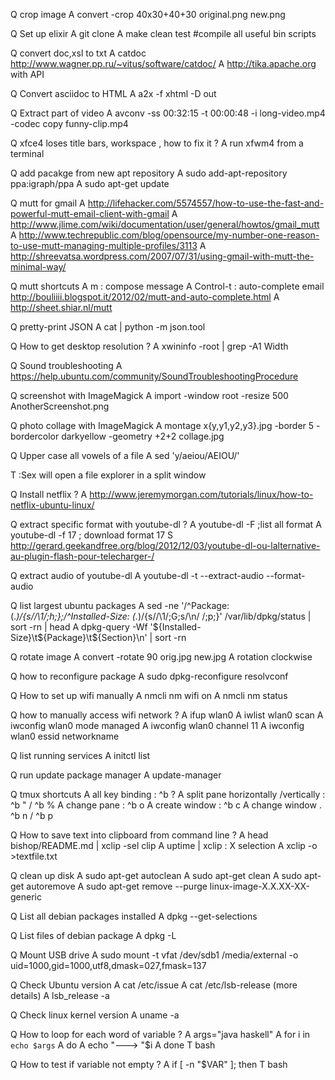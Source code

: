 Q crop image
A convert -crop 40x30+40+30  original.png new.png

Q Set up elixir
A git clone <elixir repository>
A make clean test #compile all useful bin scripts

Q convert doc,xsl to txt
A catdoc http://www.wagner.pp.ru/~vitus/software/catdoc/
A http://tika.apache.org with API

Q Convert asciidoc to HTML 
A a2x -f xhtml -D out <asciidoc file>

Q Extract part of video
A avconv -ss 00:32:15 -t 00:00:48 -i long-video.mp4 -codec copy funny-clip.mp4

Q xfce4 loses title bars, workspace , how to fix it ?
A run xfwm4 from a terminal

Q add pacakge from new apt repository
A sudo add-apt-repository ppa:igraph/ppa
A sudo apt-get update

Q mutt for gmail 
A http://lifehacker.com/5574557/how-to-use-the-fast-and-powerful-mutt-email-client-with-gmail
A http://www.jlime.com/wiki/documentation/user/general/howtos/gmail_mutt 
A http://www.techrepublic.com/blog/opensource/my-number-one-reason-to-use-mutt-managing-multiple-profiles/3113
A http://shreevatsa.wordpress.com/2007/07/31/using-gmail-with-mutt-the-minimal-way/

Q mutt shortcuts
A m : compose message
A Control-t : auto-complete email  http://bouliiii.blogspot.it/2012/02/mutt-and-auto-complete.html
A http://sheet.shiar.nl/mutt

Q pretty-print JSON
A cat <some json> | python -m json.tool

Q How to get desktop resolution ? 
A xwininfo -root | grep -A1 Width 

Q Sound troubleshooting
A https://help.ubuntu.com/community/SoundTroubleshootingProcedure

Q screenshot with ImageMagick 
A import -window root -resize 500 AnotherScreenshot.png

Q photo collage with ImageMagick
A montage x{y,y1,y2,y3}.jpg -border 5 -bordercolor darkyellow -geometry +2+2 collage.jpg

Q Upper case all vowels of a file
A sed 'y/aeiou/AEIOU/' <somefile>

T :Sex will open a file explorer in a split window

Q Install netflix ?
A http://www.jeremymorgan.com/tutorials/linux/how-to-netflix-ubuntu-linux/

Q extract specific format with youtube-dl ?
A youtube-dl -F <url> ;list all format
A youtube-dl -f 17 <url> ; download format 17
S http://gerard.geekandfree.org/blog/2012/12/03/youtube-dl-ou-lalternative-au-plugin-flash-pour-telecharger-/

Q extract audio of youtube-dl
A youtube-dl -t --extract-audio --format-audio

Q list largest ubuntu packages
A sed -ne '/^Package: \(.*\)/{s//\1/;h;};/^Installed-Size: \(.*\)/{s//\1/;G;s/\n/ /;p;}' /var/lib/dpkg/status | sort -rn | head
A dpkg-query -Wf '${Installed-Size}\t${Package}\t${Section}\n' | sort -rn

Q rotate image
A convert -rotate 90 orig.jpg new.jpg
A rotation clockwise

Q how to reconfigure package
A sudo dpkg-reconfigure resolvconf

Q How to set up wifi manually
A nmcli nm wifi on
A nmcli nm status

Q how to manually access wifi network ?
A ifup wlan0
A iwlist wlan0 scan
A iwconfig wlan0 mode managed
A iwconfig wlan0 channel 11
A iwconfig wlan0 essid networkname

Q list running services
A  initctl list

Q run update package manager
A update-manager

Q tmux shortcuts
A all key binding : ^b ?
A split pane horizontally /vertically : ^b " / ^b %
A change pane : ^b o
A create window : ^b c
A change window . ^b n / ^b p



Q How to save text into clipboard from command line ?
A head bishop/README.md | xclip -sel clip
A uptime | xclip  : X selection
A xclip -o >textfile.txt

Q clean up disk
A sudo apt-get autoclean
A sudo apt-get clean
A sudo apt-get autoremove
A sudo apt-get remove --purge linux-image-X.X.XX-XX-generic

Q List all debian packages installed
A dpkg --get-selections

Q List files of debian package
A dpkg -L <package name>

Q Mount USB drive
A sudo mount -t vfat /dev/sdb1 /media/external -o uid=1000,gid=1000,utf8,dmask=027,fmask=137

Q Check Ubuntu version
A cat /etc/issue
A cat /etc/lsb-release (more details)
A lsb_release -a

Q Check linux kernel version
A  uname -a

Q How to loop for each word of variable ?
A args="java haskell"
A for i in `echo $args`
A do
A   echo "---> "$i
A done
T bash

Q How to test if variable not empty ?
A if [ -n "$VAR" ]; then
T bash
